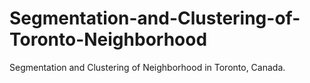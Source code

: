 # Segmentation-and-Clustering-of-Toronto-Neighborhood
Segmentation and Clustering of Neighborhood in Toronto, Canada.
